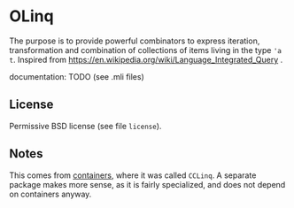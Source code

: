 # OLinq

The purpose is to provide powerful combinators to express iteration,
transformation and combination of collections of items living in
the type `'a t`. Inspired
from https://en.wikipedia.org/wiki/Language_Integrated_Query .

documentation: TODO (see .mli files)

## License

Permissive BSD license (see file `license`).

## Notes

This comes from [containers](https://github.com/c-cube/ocaml-containers/), where
it was called `CCLinq`. A separate package makes more sense,
as it is fairly specialized, and does not depend on containers anyway.



